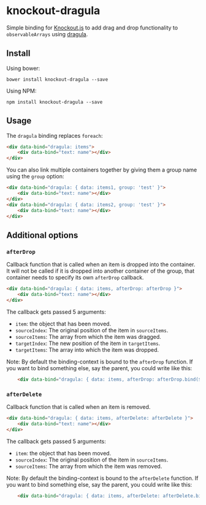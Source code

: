 # knockout-dragula

Simple binding for [Knockout.js](http://knockoutjs.com/) to add drag and drop functionality to `observableArrays` using [dragula](https://github.com/bevacqua/dragula).

## Install

Using bower:
```
bower install knockout-dragula --save
```

Using NPM:
```
npm install knockout-dragula --save
```

## Usage
The `dragula` binding replaces `foreach`:
```html
<div data-bind="dragula: items">
    <div data-bind="text: name"></div>
</div>
```

You can also link multiple containers together by giving them a group name using the `group` option:
```html
<div data-bind="dragula: { data: items1, group: 'test' }">
    <div data-bind="text: name"></div>
</div>
<div data-bind="dragula: { data: items2, group: 'test' }">
    <div data-bind="text: name"></div>
</div>
```

## Additional options
### `afterDrop`
Callback function that is called when an item is dropped into the container. It will not be called if it is dropped into another container of the group, that container needs to specify its own `afterDrop` callback.
```html
<div data-bind="dragula: { data: items, afterDrop: afterDrop }">
    <div data-bind="text: name"></div>
</div>
```

The callback gets passed 5 arguments:
* `item`: the object that has been moved.
* `sourceIndex`: The original position of the item in `sourceItems`.
* `sourceItems`: The array from which the item was dragged.
* `targetIndex`: The new position of the item in `targetItems`.
* `targetItems`: The array into which the item was dropped.

Note: By default the binding-context is bound to the `afterDrop` function. If you want to bind something else, say the parent, you could write like this:

```html
    <div data-bind="dragula: { data: items, afterDrop: afterDrop.bind($parent) }">
```

### `afterDelete`
Callback function that is called when an item is removed.
```html
<div data-bind="dragula: { data: items, afterDelete: afterDelete }">
    <div data-bind="text: name"></div>
</div>
```

The callback gets passed 5 arguments:
* `item`: the object that has been moved.
* `sourceIndex`: The original position of the item in `sourceItems`.
* `sourceItems`: The array from which the item was removed.

Note: By default the binding-context is bound to the `afterDelete` function. If you want to bind something else, say the parent, you could write like this:

```html
    <div data-bind="dragula: { data: items, afterDelete: afterDelete.bind($parent) }">
```
